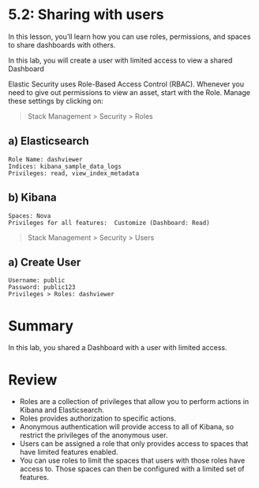 # 5.2: Sharing with users

In this lesson, you’ll learn how you can use roles, permissions, and spaces to share dashboards with others.

In this lab, you will create a user with limited access to view a shared Dashboard

  Elastic Security uses Role-Based Access Control (RBAC). Whenever you need to give out permissions to view an asset, start with the Role. Manage these settings by clicking on:
  > Stack Management > Security > Roles

  ## a) Elasticsearch
    Role Name: dashviewer
    Indices: kibana_sample_data_logs
    Privileges: read, view_index_metadata

  ## b) Kibana
    Spaces: Nova
    Privileges for all features:  Customize (Dashboard: Read)

  > Stack Management > Security > Users

  ## a) Create User
    Username: public
    Password: public123
    Privileges > Roles: dashviewer
    

# Summary

In this lab, you shared a Dashboard with a user with limited access.
  
# Review

- Roles are a collection of privileges that allow you to perform actions in Kibana and Elasticsearch.
- Roles provides authorization to specific actions.
- Anonymous authentication will provide access to all of Kibana, so restrict the privileges of the anonymous user.
- Users can be assigned a role that only provides access to spaces that have limited features enabled.
- You can use roles to limit the spaces that users with those roles have access to. Those spaces can then be configured with a limited set of features.
